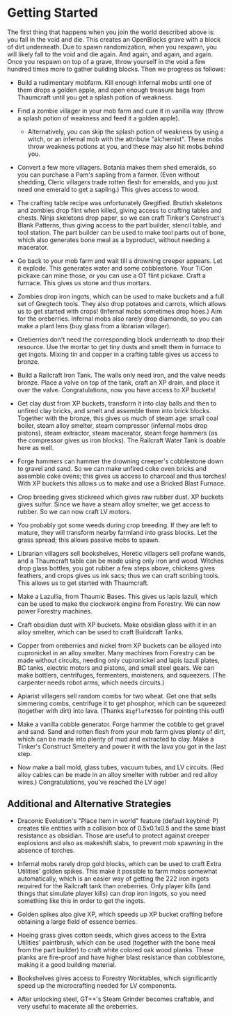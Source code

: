 Getting Started
===============

The first thing that happens when you join the world described above is:
you fall in the void and die.
This creates an OpenBlocks grave with a block of dirt underneath.
Due to spawn randomization,
when you respawn,
you will likely fall to the void and die again.
And again, and again, and again.
Once you respawn on top of a grave,
throw yourself in the void a few hundred times more to gather building blocks.
Then we progress as follows:

- Build a rudimentary mobfarm.
    Kill enough infernal mobs until one of them drops a golden apple,
    and open enough treasure bags from Thaumcraft until you get a splash potion of weakness.

- Find a zombie villager in your mob farm and cure it in vanilla way
    (throw a splash potion of weakness and feed it a golden apple).
    - Alternatively, you can skip the splash potion of weakness
        by using a witch, or an infernal mob with the attribute "alchemist".
        These mobs throw weakness potions at you,
        and these may also hit mobs behind you.

- Convert a few more villagers.
    Botania makes them shed emeralds,
    so you can purchase a Pam's sapling from a farmer.
    (Even without shedding,
    Cleric villagers trade rotten flesh for emeralds,
    and you just need one emerald to get a sapling.)
    This gives access to wood.

- The crafting table recipe was unfortunately Gregified.
    Brutish skeletons and zombies drop flint when killed,
    giving access to crafting tables and chests.
    Ninja skeletons drop paper,
    so we can craft Tinker's Construct's Blank Patterns,
    thus giving access to the part builder, stencil table, and tool station.
    The part builder can be used to make tool parts out of bone,
    which also generates bone meal as a byproduct,
    without needing a macerator.

- Go back to your mob farm and wait till a drowning creeper appears.
    Let it explode.
    This generates water and some cobblestone.
    Your TiCon pickaxe can mine those,
    or you can use a GT flint pickaxe.
    Craft a furnace.
    This gives us stone and thus mortars.

- Zombies drop iron ingots, which can be used to make buckets and a full set of Gregtech tools.
    They also drop potatoes and carrots,
    which allows us to get started with crops!
    (Infernal mobs sometimes drop hoes.)
    Aim for the oreberries.
    Infernal mobs also rarely drop diamonds,
    so you can make a plant lens (buy glass from a librarian villager).

- Oreberries don't need the corresponding block underneath to drop their resource.
    Use the mortar to get tiny dusts
    and smelt them in furnace to get ingots.
    Mixing tin and copper in a crafting table gives us access to bronze.

- Build a Railcraft Iron Tank.
    The walls only need iron,
    and the valve needs bronze.
    Place a valve on top of the tank,
    craft an XP drain,
    and place it over the valve.
    Congratulations, now you have access to XP buckets!

- Get clay dust from XP buckets,
    transform it into clay balls and then to unfired clay bricks,
    and smelt and assemble them into brick blocks.
    Together with the bronze,
    this gives us much of steam age:
    small coal boiler,
    steam alloy smelter,
    steam compressor (infernal mobs drop pistons),
    steam extractor,
    steam macerator,
    steam forge hammers (as the compressor gives us iron blocks).
    The Railcraft Water Tank is doable here as well.

- Forge hammers can hammer the drowning creeper's cobblestone down to gravel and sand.
    So we can make unfired coke oven bricks
    and assemble coke ovens;
    this gives us access to charcoal and thus torches!
    With XP buckets this allows us to make and use a Bricked Blast Furnace.

- Crop breeding gives stickreed which gives raw rubber dust.
    XP buckets gives sulfur.
    Since we have a steam alloy smelter,
    we get access to rubber.
    So we can now craft LV motors.

- You probably got some weeds during crop breeding.
    If they are left to mature,
    they will transform nearby farmland into grass blocks.
    Let the grass spread;
    this allows passive mobs to spawn.

- Librarian villagers sell bookshelves,
    Heretic villagers sell profane wands,
    and a Thaumcraft table can be made using only iron and wood.
    Witches drop glass bottles,
    you got rubber a few steps above,
    chickens gives feathers,
    and crops gives us ink sacs;
    thus we can craft scribing tools.
    This allows us to get started with Thaumcraft.

- Make a Lazullia, from Thaumic Bases.
    This gives us lapis lazuli,
    which can be used to make the clockwork engine from Forestry.
    We can now power Forestry machines.

- Craft obsidian dust with XP buckets.
    Make obsidian glass with it in an alloy smelter,
    which can be used to craft Buildcraft Tanks.

- Copper from oreberries and nickel from XP buckets
    can be alloyed into cupronickel in an alloy smelter.
    Many machines from Forestry can be made without circuits,
    needing only cupronickel and lapis lazuli plates,
    BC tanks, electric motors and pistons, and small steel gears.
    We can make bottlers, centrifuges, fermenters, moisteners, and squeezers.
    (The carpenter needs robot arms, which needs circuits.)

- Apiarist villagers sell random combs for two wheat.
    Get one that sells simmering combs,
    centrifuge it to get phosphor,
    which can be squeezed (together with dirt) into lava.
    (Thanks `Bigfluf#3586` for pointing this out!)

- Make a vanilla cobble generator.
    Forge hammer the cobble to get gravel and sand.
    Sand and rotten flesh from your mob farm gives plenty of dirt,
    which can be made into plenty of mud and extracted to clay.
    Make a Tinker's Construct Smeltery and power it with the lava you got in the last step.

- Now make a ball mold, glass tubes, vacuum tubes, and LV circuits.
    (Red alloy cables can be made in an alloy smelter with rubber and red alloy wires.)
    Congratulations, you've reached the LV age!


Additional and Alternative Strategies
-------------------------------------

- Draconic Evolution's "Place Item in world" feature
    (default keybind: P)
    creates tile entities with a collision box of 0.5x0.1x0.5
    and the same blast resistance as obsidian.
    Those are useful to protect against creeper explosions
    and also as makeshift slabs,
    to prevent mob spawning in the absence of torches.

- Infernal mobs rarely drop gold blocks,
    which can be used to craft Extra Utilities' golden spikes.
    This make it possible to farm mobs somewhat automatically,
    which is an easier way of getting the 222 iron ingots required for the Railcraft tank
    than oreberries.
    Only player kills (and things that simulate player kills)
    can drop iron ingots,
    so you need something like this in order to get the ingots.

- Golden spikes also give XP,
    which speeds up XP bucket crafting before obtaining a large field of essence berries.

- Hoeing grass gives cotton seeds,
    which gives access to the Extra Utilities' paintbrush,
    which can be used
    (together with the bone meal from the part builder)
    to craft white colored oak wood planks.
    These planks are fire-proof and have higher blast resistance than cobblestone,
    making it a good building material.

- Bookshelves gives access to Forestry Worktables,
    which significantly speed up the microcrafting needed for LV components.

- After unlocking steel,
    GT++'s Steam Grinder becomes craftable,
    and very useful to macerate all the oreberries.
